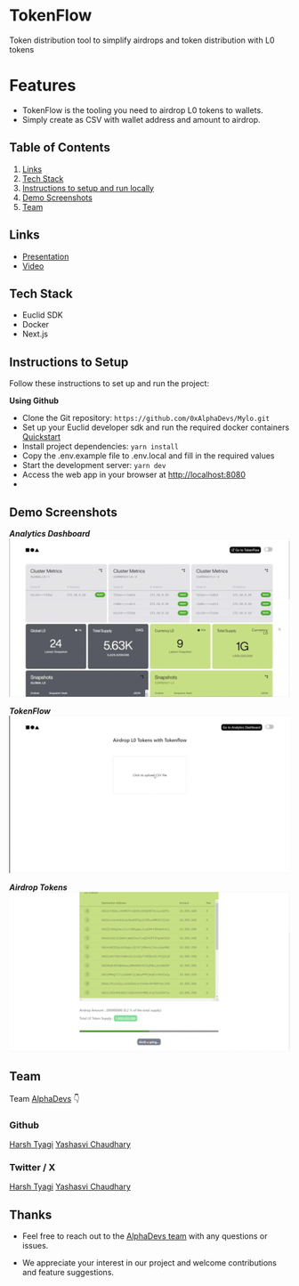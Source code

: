 # TokenFlow

Token distribution tool to simplify airdrops and token distribution with L0 tokens

# Features

- TokenFlow is the tooling you need to airdrop L0 tokens to wallets.
- Simply create as CSV with wallet address and amount to airdrop.

## Table of Contents

1. [Links](#links)
2. [Tech Stack](#tech-stack)
3. [Instructions to setup and run locally ](#instructions-to-setup)
4. [Demo Screenshots](#demo-screenshots)
5. [Team](#team)

## Links

- [Presentation](https://www.canva.com/design/DAGQQ50me0A/QM7MBA-uVv3Z2RlxVR_8tQ/view)
- [Video](https://youtu.be/mFuykkZKxiQ)

## Tech Stack

- Euclid SDK
- Docker
- Next.js

## Instructions to Setup

Follow these instructions to set up and run the project:

**Using Github**

- Clone the Git repository: `https://github.com/0xAlphaDevs/Mylo.git`
- Set up your Euclid developer sdk and run the required docker containers [Quickstart](https://docs.constellationnetwork.io/sdk/guides/quick-start/)
- Install project dependencies: `yarn install`
- Copy the .env.example file to .env.local and fill in the required values
- Start the development server: `yarn dev`
- Access the web app in your browser at [http://localhost:8080](http://localhost:8080)
-

## Demo Screenshots

**_Analytics Dashboard_**
![image](/public/appDemo/analytical-dashboard.png)

**_TokenFlow_**
![image](/public/appDemo/tokenflow.png)

**_Airdrop Tokens_**
![image](/public/appDemo/airdropping.png)

## Team

Team [AlphaDevs](https://www.alphadevs.dev) 👇

### Github

[Harsh Tyagi](https://github.com/mr-harshtyagi)
[Yashasvi Chaudhary](https://github.com/0xyshv)

### Twitter / X

[Harsh Tyagi](https://twitter.com/0xmht)
[Yashasvi Chaudhary](https://twitter.com/0xyshv)

## Thanks

- Feel free to reach out to the [AlphaDevs team](https://www.alphadevs.dev) with any questions or issues.

- We appreciate your interest in our project and welcome contributions and feature suggestions.
